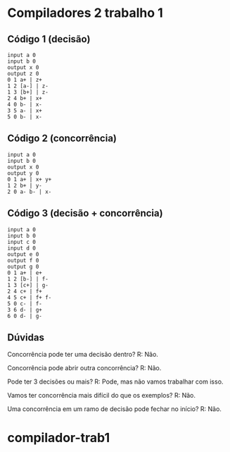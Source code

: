 # Compiladores 2 trabalho 1

## Código 1 (decisão)
```
input a 0
input b 0
output x 0
output z 0
0 1 a+ | z+
1 2 [a-] | z-
1 3 [b+] | z-
2 4 b+ | x+
4 0 b- | x-
3 5 a- | x+
5 0 b- | x-
```


## Código 2 (concorrência)
```
input a 0
input b 0
output x 0
output y 0
0 1 a+ | x+ y+
1 2 b+ | y-
2 0 a- b- | x-
```

## Código 3 (decisão + concorrência)
```
input a 0
input b 0
input c 0
input d 0
output e 0
output f 0
output g 0
0 1 a+ | e+
1 2 [b-] | f-
1 3 [c+] | g-
2 4 c+ | f+
4 5 c+ | f+ f-
5 0 c- | f-
3 6 d- | g+
6 0 d- | g-
```

## Dúvidas
Concorrência pode ter uma decisão dentro? R: Não.

Concorrência pode abrir outra concorrência? R: Não.

Pode ter 3 decisões ou mais? R: Pode, mas não vamos trabalhar com isso.

Vamos ter concorrência mais difícil do que os exemplos? R: Não.

Uma concorrência em um ramo de decisão pode fechar no início? R: Não.
# compilador-trab1
